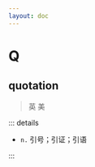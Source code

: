 ```yaml
---
layout: doc
---
```


# Q

## quotation
> 英 <Phonetic word="quotation" lang="en-GB" phonetic="/kwəʊˈteɪʃn/"/>
> 美 <Phonetic word="quotation" lang="en-US" phonetic="/kwoʊˈteɪʃn/"/>

::: details

- `n.` 引号；引证；引语

:::
